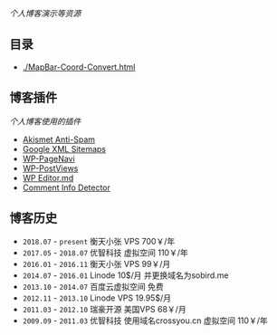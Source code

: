 *个人博客演示等资源*
## 目录
* [./MapBar-Coord-Convert.html](Mapbar经纬度坐标加解密)

## 博客插件
*个人博客使用的插件*

* [Akismet Anti-Spam](https://wordpress.org/plugins/akismet/)
* [Google XML Sitemaps](https://wordpress.org/plugins/google-sitemap-generator/)
* [WP-PageNavi](https://wordpress.org/plugins/wp-pagenavi/)
* [WP-PostViews](https://wordpress.org/plugins/wp-postviews/)
* [WP Editor.md](https://wordpress.org/plugins/wp-editormd/)
* [Comment Info Detector](https://wordpress.org/plugins/comment-info-detector/)

## 博客历史
* `2018.07` - `present` 衡天小张 VPS 700￥/年
* `2017.05` - `2018.07` 优智科技 虚拟空间 110￥/年
* `2016.01` - `2016.11` 衡天小张 VPS 99￥/月
* `2014.07` - `2016.01` Linode 10$/月 并更换域名为sobird.me
* `2013.10` - `2014.07` 百度云虚拟空间 免费
* `2012.11` - `2013.10` Linode VPS 19.95$/月
* `2011.03` - `2012.10` 瑞豪开源 美国VPS 68￥/月
* `2009.09` - `2011.03` 优智科技 使用域名crossyou.cn 虚拟空间 110￥/年
